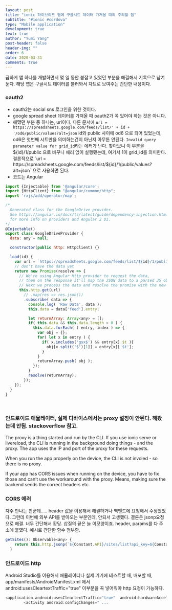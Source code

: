 ```yaml
---
layout: post
title: "ionic 하이브리드 앱에 구글시트 데이터 가져올 때의 주의할 점"
subtitle: "#ionic #cordova"
type: "Mobile application"
development: true
text: true
author: "Yumi Yang"
post-header: false
header-img: ""
order: 6
date: 2020-03-31
comments: true
---
```


급하게 앱 하나를 개발하면서 몇 일 동안 붙잡고 있었던 부분을 해결해서 기록으로 남겨둔다.
해당 앱은 구글시트 데이터를 불러와서 차트로 보여주는 간단한 내용이다.

### oauth2

- oauth2는 social sns 로그인을 위한 것이다.
- google spread sheet 데이터를 가져올 때 oauth2가 꼭 있어야 하는 것은 아니다.
- 헤맸던 부분 중 하나는, url이다.
  다른 문서에 `url = https://spreadsheets.google.com/feeds/list/' + id + '/od6/public/values?alt=json` id와 public 사이에 od6 으로 되어 있었는데, od6은 첫번째 시트만을 의미하는건지 아닌지 아무튼 안된다. `Invalid query parameter value for grid_id`라는 에러가 난다.
  찾아보니 이 부분을 ${id}/1/public 으로 바꾸니 에러 없이 실행됐는데, 여기서 1이 grid_id를 의미한다. 
결론적으로 `url = https://spreadsheets.google.com/feeds/list/${id}/1/public/values?alt=json` 으로 사용하면 된다.
- 코드는 Angular

```javascript
import {Injectable} from '@angular/core';
import {HttpClient} from "@angular/common/http";
import 'rxjs/add/operator/map';

/*
  Generated class for the GoogleDrive provider.
  See https://angular.io/docs/ts/latest/guide/dependency-injection.html
  for more info on providers and Angular 2 DI.
*/
@Injectable()
export class GoogleDriveProvider {
  data: any = null;

  constructor(public http: HttpClient) {}

  load(id) {
    var url = `https://spreadsheets.google.com/feeds/list/${id}/1/public/values?alt=json`
    // don't have the data yet
    return new Promise(resolve => {
      // We're using Angular Http provider to request the data,
      // then on the response it'll map the JSON data to a parsed JS object.
      // Next we process the data and resolve the promise with the new data.
      this.http.get(url)
        // .map(res => res.json())
        .subscribe( data => {
          console.log( 'Raw Data', data );
          this.data = data['feed'].entry;

          let returnArray: Array<any> = [];
          if( this.data && this.data.length > 0 ) {
            this.data.forEach( ( entry, index ) => {
              var obj = {};
              for( let x in entry ) {
                if( x.includes('gsx$') && entry[x].$t ){
                  obj[x.split('$')[1]] = entry[x]['$t'];
                }
              }
              returnArray.push( obj );
            });
          }
          resolve(returnArray);
        });
    });
  }
}
```

<br>

### 안드로이드 애뮬레이터, 실제 디바이스에서는 proxy 설정이 안된다. 해봤는데 안됨. stackoverflow 참고.

The proxy is a thing started and run by the CLI. If you use ionic serve or livereload, the CLI is running in the background doing things - and the proxy. The app uses the IP and port of the proxy for these requests.

When you run the app properly on the device, the CLI is not involed - so there is no proxy.

If your app has CORS issues when running on the device, you have to fix those and can’t use the workaround with the proxy. Means, making sure the backend sends the correct headers etc.

### CORS 에러

자주 만나는 친군데..... header 값을 이용해서 해결하거나 백엔드에 요청해서 수정했었다.
그런데 이번에 외부 API를 받아오는 부분인데, 안되서 고생했다. 결론은 jsonp요청으로 해결. 너무 간단해서 황당.
삽질의 끝은 늘 이모양이죠. header, params를 다 주소에 붙였다. 예시로 간단한 함수 첨부함.

```javascript
getSites(): Observable<any> {
    return this.http.jsonp(`${Constant.API}/sites/list?api_key=${Constant.KEY}`, 'callback');
  }
```

### 안드로이드 http

Android Studio를 이용해서 애뮬레이터나 실제 기기에 테스트할 때, 배포할 때,
app/manifests/AndroidManifest.xml 에서 android:usesCleartextTraffic="true" 이부분을 꼭 넣어줘야 http 요청이 가능하다.

```javascript
<application android:usesCleartextTraffic="true"  android:hardwareAccelerated="true" android:icon="@mipmap/ic_launcher" android:label="@string/app_name" android:supportsRtl="true">
        <activity android:configChanges=" ...
```

<br/><br/>
